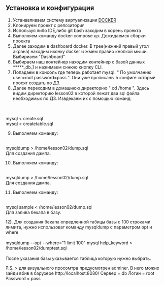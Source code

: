 Установка и конфигурация
------------

1) Устанавливаем систему виртуализации <a href="https://hub.docker.com/editions/community/docker-ce-desktop-windows/" target="_blank">DOCKER</a>
2) Клонируем проект с репозитория
3) Используя либо IDE,либо git bash заходим в корень проекта
4) Выполняем команду docker-compose up. Дожидаемся сборки проекта
5) Далее заходим в dashboard docker. В трее(нижний правый угол экрана) находим иконку docker и жмем правйо кнопкой мыши. Выбириаем "Dashboard"
6) Выбираем наш контейнер находим контейнер с базой данных *****_db_1 и нажимаем синюю кнопку CLI.
7) Попадаем в консоль где теперь работает mysql. " По умолчанию user=root password=pass ". Они уже прописаны в конфиге который просят создать по ДЗ.
8) Далее переходим в домашнюю директорию " cd /home ". Здесь видим директорию lesson02 в которой лежат два sql файла необходимых по ДЗ. Извдекаем их с помощью команд:
<br />
<br />
mysql < create.sql
<br />
mysql < createtable.sql

9) Выполняем команду:
<br />
mysqldump > /home/lesson02/dump.sql
<br />
Для создания дампа.

10) Выполняем команду:
<br />
mysqldump > /home/lesson02/dump.sql
<br />
Для создания дампа.

11) Выполняем команду:
<br />
mysql sample < /home/lesson02/dump.sql
<br />
Для залива бекапа в базу.

12). Для создания бекапа опредленной табицы базы с 100 строками лимита, нужно использоват команду mysqldump с параметром opt и where
<br />
<br />
mysqldump --opt --where="1 limit 100" mysql help_keyword  > /home/lesson02/dumptest.sql
<br />
<br />
После указания базы указывается таблица которую нужно выбрать.


P.S. > для визуального просомтра предусмотрен adminer. В него можно зайди вбив в барузере http://localhost:8080/
Сервер = db
Логин = root
Password = pass

